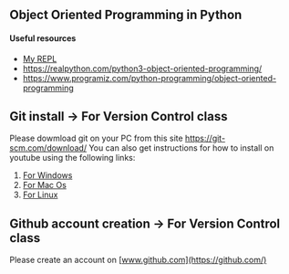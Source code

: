 ## Object Oriented Programming in Python

#### Useful resources
* [My REPL](https://replit.com/@shaywanjiru/OOP#main.py)
* https://realpython.com/python3-object-oriented-programming/
* https://www.programiz.com/python-programming/object-oriented-programming

## Git install -> For Version Control class
Please dowmload git on your PC from this site https://git-scm.com/download/
You can also get instructions for how to install on youtube using the following links:
1. [For Windows](https://www.youtube.com/results?search_query=HOW+TO+INSTALL+GIT+ON+WINDOWS)
2. [For Mac Os](https://www.youtube.com/results?search_query=HOW+TO+INSTALL+GIT+ON+MAC)
3. [For Linux](https://www.youtube.com/results?search_query=HOW+TO+INSTALL+GIT+ON+LINUX)

## Github account creation -> For Version Control class
Please create an account on [www.github.com](https://github.com/)
